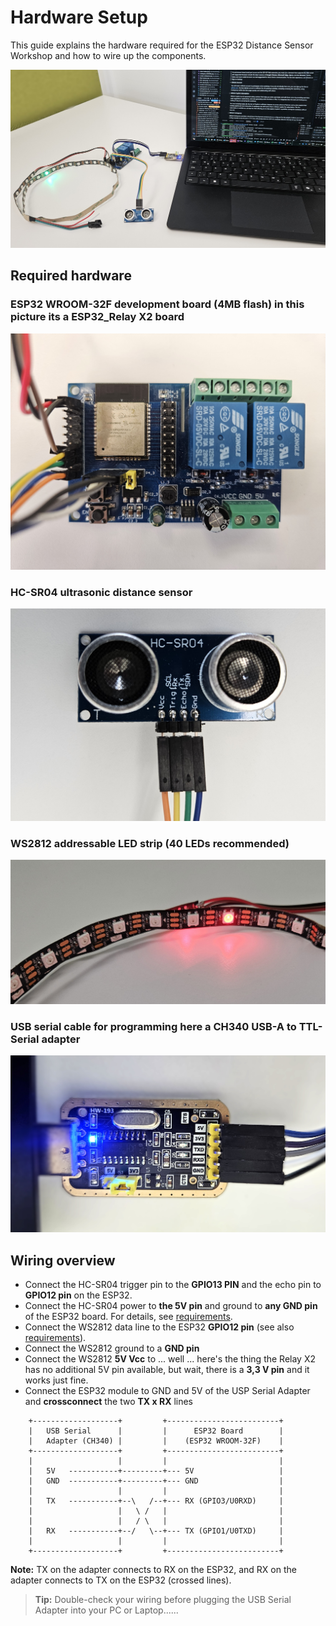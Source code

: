 # Hardware Setup

This guide explains the hardware required for the ESP32 Distance Sensor Workshop and how to wire up the components.

![Setup](../assets/images/setup.jpg)

## Required hardware

### ESP32 WROOM-32F development board (4MB flash) in this picture its a ESP32_Relay X2 board

![ESP32](../assets/images/ESP32_Relais_X2.jpg)

### HC-SR04 ultrasonic distance sensor

![HC-SR04](../assets/images/UltrasonicSensor.jpg)

### WS2812 addressable LED strip (40 LEDs recommended)

![LED Strip](../assets/images/WS2812Stripe.jpg)

### USB serial cable for programming here a CH340 USB-A to TTL-Serial adapter

![USB Serial Adapter](../assets/images/USB%20Serial.jpg)

## Wiring overview
- Connect the HC-SR04 trigger pin to the **GPIO13 PIN** and the echo pin to **GPIO12 pin** on the ESP32. 
- Connect the HC-SR04 power to **the 5V pin** and ground to **any GND pin** of the ESP32 board. For details, see [requirements](../requirements/distance-sensor-requirements.md).
- Connect the WS2812 data line to the ESP32 **GPIO12 pin** (see also [requirements](../requirements/led-controller-requirements.md)).
- Connect the WS2812 ground to a **GND pin**
- Connect the WS2812 **5V Vcc** to ... well ... here's the thing the Relay X2 has no additional 5V pin available, but wait, there is a **3,3 V pin** and it works just fine.
- Connect the ESP32 module to GND and 5V of the USP Serial Adapter and **crossconnect** the two **TX x RX** lines
```
    +-------------------+         +-------------------------+
    |   USB Serial      |         |      ESP32 Board        |
    |   Adapter (CH340) |         |    (ESP32 WROOM-32F)    |
    +-------------------+         +-------------------------+
    |                   |         |                         |
    |   5V   -----------+---------+--- 5V                   |
    |   GND  -----------+---------+--- GND                  |
    |                   |         |                         |
    |   TX   -----------+--\   /--+--- RX (GPIO3/U0RXD)     |
    |                   |   \ /   |                         |
    |                   |   / \   |                         |
    |   RX   -----------+--/   \--+--- TX (GPIO1/U0TXD)     |
    |                   |         |                         |
    +-------------------+         +-------------------------+
```
**Note:** TX on the adapter connects to RX on the ESP32, and RX on the adapter connects to TX on the ESP32 (crossed lines).

> **Tip:** Double-check your wiring before plugging the USB Serial Adapter into your PC or Laptop......
